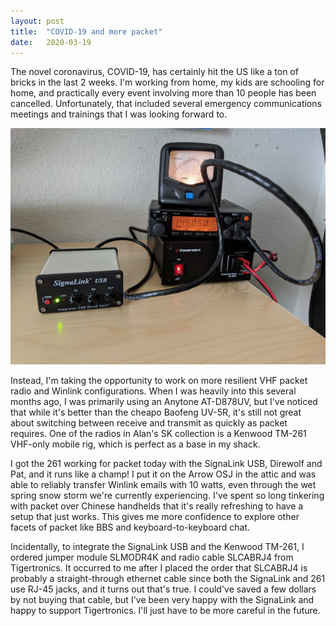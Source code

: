 ```yaml
---
layout: post
title:  "COVID-19 and more packet"
date:   2020-03-19
---
```

The novel coronavirus, COVID-19, has certainly hit the US like a ton of bricks in the last 2 weeks.
I'm working from home, my kids are schooling for home, and practically every event involving more
than 10 people has been cancelled. Unfortunately, that included several emergency communications
meetings and trainings that I was looking forward to.

![SignaLink USB and Kenwood TM-261](/assets/2020-03-19-packet.jpg)

Instead, I'm taking the opportunity to work on more resilient VHF packet radio and Winlink
configurations. When I was heavily into this several months ago, I was primarily using an Anytone
AT-D878UV, but I've noticed that while it's better than the cheapo Baofeng UV-5R, it's still not
great about switching between receive and transmit as quickly as packet requires. One of the radios
in Alan's SK collection is a Kenwood TM-261 VHF-only mobile rig, which is perfect as a base in my
shack.

I got the 261 working for packet today with the SignaLink USB, Direwolf and Pat, and it runs like a
champ! I put it on the Arrow OSJ in the attic and was able to reliably transfer Winlink emails with
10 watts, even through the wet spring snow storm we're currently experiencing. I've spent so long
tinkering with packet over Chinese handhelds that it's really refreshing to have a setup that just
works. This gives me more confidence to explore other facets of packet like BBS and
keyboard-to-keyboard chat.

Incidentally, to integrate the SignaLink USB and the Kenwood TM-261, I ordered jumper module
SLMODR4K and radio cable SLCABRJ4 from Tigertronics. It occurred to me after I placed the order that
SLCABRJ4 is probably a straight-through ethernet cable since both the SignaLink and 261 use RJ-45
jacks, and it turns out that's true. I could've saved a few dollars by not buying that cable, but
I've been very happy with the SignaLink and happy to support Tigertronics. I'll just have to be more
careful in the future.


